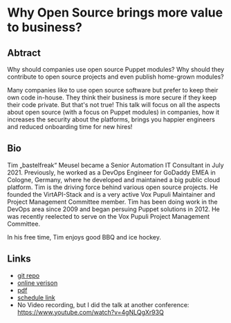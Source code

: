 # Why Open Source brings more value to business?

## Abtract

Why should companies use open source Puppet modules?
Why should they contribute to open source projects and even publish home-grown modules?

Many companies like to use open source software but prefer to keep their own code in-house. They think their business is more secure if they keep their code private. But that's not true!
This talk will focus on all the aspects about open source (with a focus on Puppet modules) in companies, how it increases the security about the platforms, brings you happier engineers and reduced onboarding time for new hires!

## Bio

Tim „bastelfreak“ Meusel became a Senior Automation IT Consultant in July 2021. Previously, he worked as a DevOps Engineer for GoDaddy EMEA in Cologne, Germany, where he developed and maintained a big public cloud platform. Tim is the driving force behind various open source projects. He founded the VirtAPI-Stack and is a very active Vox Pupuli Maintainer and Project Management Committee member. Tim has been doing work in the DevOps area since 2009 and began persuing Puppet solutions in 2012. He was recently reelected to serve on the Vox Pupuli Project Management Committee.

In his free time, Tim enjoys good BBQ and ice hockey.

## Links

* [git repo](https://github.com/bastelfreak/cfgmgmtcamp2023.git)
* [online verison](https://bastelfreak.de/cfgmgmtcamp2023)
* [pdf](Tim_Meusel_-_Why_Open_Source_brings_more_value_to_business.pdf)
* [schedule link](https://cfp.cfgmgmtcamp.org/2023/talk/EJQEWR/)
* No Video recording, but I did the talk at another conference: https://www.youtube.com/watch?v=4gNLQgXr93Q
